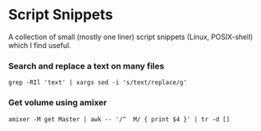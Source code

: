 # Script Snippets
A collection of small (mostly one liner) script snippets (Linux, POSIX-shell) which I find useful.

### Search and replace a text on many files
``grep -RIl 'text' | xargs sed -i 's/text/replace/g'``

### Get volume using amixer
``amixer -M get Master | awk -- '/^  M/ { print $4 }' | tr -d []``
